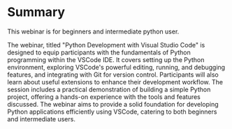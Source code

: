 # Summary

This webinar is for beginners and intermediate python user.

The webinar, titled "Python Development with Visual Studio Code" is designed to equip participants with the fundamentals of Python programming within the VSCode IDE. It covers setting up the Python environment, exploring VSCode's powerful editing, running, and debugging features, and integrating with Git for version control. Participants will also learn about useful extensions to enhance their development workflow. The session includes a practical demonstration of building a simple Python project, offering a hands-on experience with the tools and features discussed. The webinar aims to provide a solid foundation for developing Python applications efficiently using VSCode, catering to both beginners and intermediate users.